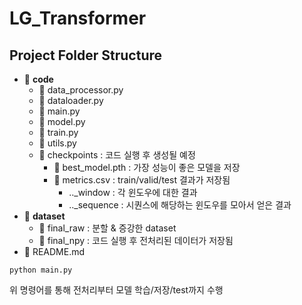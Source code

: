 # LG_Transformer

## Project Folder Structure

- 📂 **code**
  - 📄 data_processor.py
  - 📄 dataloader.py
  - 📄 main.py
  - 📄 model.py
  - 📄 train.py
  - 📄 utils.py
  - 📂 checkpoints : 코드 실행 후 생성될 예정
    - 📄 best_model.pth : 가장 성능이 좋은 모델을 저장
    - 📄 metrics.csv : train/valid/test 결과가 저장됨
      - .._window : 각 윈도우에 대한 결과
      - .._sequence : 시퀀스에 해당하는 윈도우를 모아서 얻은 결과
- 📂 **dataset**
  - 📂 final_raw : 분할 & 증강한 dataset
  - 📂 final_npy : 코드 실행 후 전처리된 데이터가 저장됨
- 📄 README.md

```
python main.py
```
위 명령어를 통해 전처리부터 모델 학습/저장/test까지 수행
